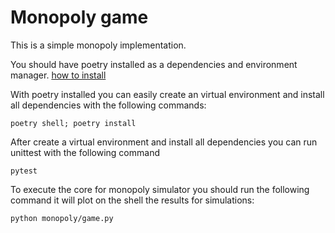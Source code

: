 # Monopoly game

This is a simple monopoly implementation.

You should have poetry installed as a dependencies and environment manager.
[how to install](https://python-poetry.org/docs/#installation)

With poetry installed you can easily create an virtual environment and install all dependencies with the following commands:

```
poetry shell; poetry install
```

After create a virtual environment and install all dependencies you can run unittest with the following command

```
pytest
```

To execute the core for monopoly simulator you should run the following command it will plot on the shell the results for simulations:
```
python monopoly/game.py
```
